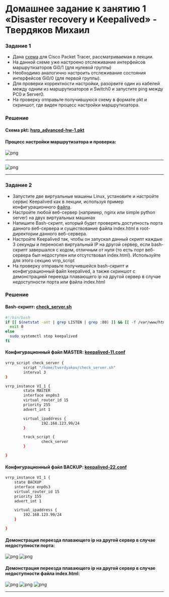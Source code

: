 # Домашнее задание к занятию 1 «Disaster recovery и Keepalived» - Твердяков Михаил

### Задание 1
- Дана [схема](1/hsrp_advanced.pkt) для Cisco Packet Tracer, рассматриваемая в лекции.
- На данной схеме уже настроено отслеживание интерфейсов маршрутизаторов Gi0/1 (для нулевой группы)
- Необходимо аналогично настроить отслеживание состояния интерфейсов Gi0/0 (для первой группы).
- Для проверки корректности настройки, разорвите один из кабелей между одним из маршрутизаторов и Switch0 и запустите ping между PC0 и Server0.
- На проверку отправьте получившуюся схему в формате pkt и скриншот, где виден процесс настройки маршрутизатора.

### Решение
#### Схема pkt: [hsrp_advanced-hw-1.pkt](https://github.com/tverdyakov/Disaster-recovery-and-Keepalived-hw/blob/main/screenshots-and-files/hsrp_advanced-hw-1.pkt)

#### Процесс настройки маршрутизатора и проверка:
![png](https://github.com/tverdyakov/Disaster-recovery-and-Keepalived-hw/blob/main/screenshots-and-files/Задание%201.1.png)

------
![png](https://github.com/tverdyakov/Disaster-recovery-and-Keepalived-hw/blob/main/screenshots-and-files/Задание%201.2.png)

------


### Задание 2
- Запустите две виртуальные машины Linux, установите и настройте сервис Keepalived как в лекции, используя пример конфигурационного [файла](1/keepalived-simple.conf).
- Настройте любой веб-сервер (например, nginx или simple python server) на двух виртуальных машинах
- Напишите Bash-скрипт, который будет проверять доступность порта данного веб-сервера и существование файла index.html в root-директории данного веб-сервера.
- Настройте Keepalived так, чтобы он запускал данный скрипт каждые 3 секунды и переносил виртуальный IP на другой сервер, если bash-скрипт завершался с кодом, отличным от нуля (то есть порт веб-сервера был недоступен или отсутствовал index.html). Используйте для этого секцию vrrp_script
- На проверку отправьте получившейся bash-скрипт и конфигурационный файл keepalived, а также скриншот с демонстрацией переезда плавающего ip на другой сервер в случае недоступности порта или файла index.html

### Решение
#### Bash-скрипт: [check_server.sh](https://github.com/tverdyakov/Disaster-recovery-and-Keepalived-hw/blob/main/screenshots-and-files/check_server.sh)

```bash
#!/bin/bash
if [[ $(netstat -ant | grep LISTEN | grep :80) ]] && [[ -f /var/www/html/index.nginx-debian.html ]]; then
  exit 0
else
  sudo systemctl stop keepalived
fi
```
#### Конфигурационный файл MASTER: [keepalived-11.conf](https://github.com/tverdyakov/Disaster-recovery-and-Keepalived-hw/blob/main/screenshots-and-files/keepalived-11.conf)
```bash
vrrp_script check_server {
        script "/home/tverdyakov/check_server.sh"
        interval 3
}

vrrp_instance VI_1 {
        state MASTER
        interface enp0s3
        virtual_router_id 15
        priority 255
        advert_int 1

        virtual_ipaddress {
                192.168.123.99/24
        }

        track_script {
                check_server
        }

}
```
#### Конфигурационный файл BACKUP: [keepalived-22.conf](https://github.com/tverdyakov/Disaster-recovery-and-Keepalived-hw/blob/main/screenshots-and-files/keepalived-22.conf)
```bash
vrrp_instance VI_1 {
	state BACKUP
	interface enp0s3
	virtual_router_id 15
	priority 155
	advert_int 1

	virtual_ipaddress {
		192.168.123.99/24
	}

}
```
#### Демонстрация переезда плавающего ip на другой сервер в случае недоступности порта:
![png](https://github.com/tverdyakov/Disaster-recovery-and-Keepalived-hw/blob/main/screenshots-and-files/Задание%202.4.png)
![png](https://github.com/tverdyakov/Disaster-recovery-and-Keepalived-hw/blob/main/screenshots-and-files/Задание%202.5.png)
#### Демонстрация переезда плавающего ip на другой сервер в случае недоступности файла index.html:
![png](https://github.com/tverdyakov/Disaster-recovery-and-Keepalived-hw/blob/main/screenshots-and-files/Задание%202.1.png)
![png](https://github.com/tverdyakov/Disaster-recovery-and-Keepalived-hw/blob/main/screenshots-and-files/Задание%202.2.png)
![png](https://github.com/tverdyakov/Disaster-recovery-and-Keepalived-hw/blob/main/screenshots-and-files/Задание%202.3.png)

------

